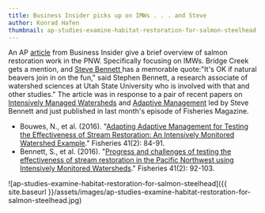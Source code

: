 ```yaml
---
title: Business Insider picks up on IMWs . . . and Steve
author: Konrad Hafen
thumbnail: ap-studies-examine-habitat-restoration-for-salmon-steelhead.jpg
---
```


An AP [article](http://www.businessinsider.com/ap-studies-examine-habitat-restoration-for-salmon-steelhead-2016-2) from Business Insider give a brief overview of salmon restoration work in the PNW. Specifically focusing on IMWs. Bridge Creek gets a mention, and [Steve Bennett ](http://etal.joewheaton.org/people/researchers-technicians/stephen-bennett)has a memorable quote:"It's OK if natural beavers join in on the fun," said Stephen Bennett, a research associate of watershed sciences at Utah State University who is involved with that and other studies." The article was in response to a pair of recent papers on [Intensively Managed Watersheds](https://www.researchgate.net/publication/289526653_Progress_and_Challenges_of_Testing_the_Effectiveness_of_Stream_Restoration_in_the_Pacific_Northwest_Using_Intensively_Monitored_Watersheds) and [Adaptive Management](https://www.researchgate.net/publication/289526568_Adapting_Adaptive_Management_for_Testing_the_Effectiveness_of_Stream_Restoration_An_Intensively_Monitored) led by Steve Bennett and just published in last month's episode of Fisheries Magazine. 

- Bouwes, N., et al. (2016). "[Adapting Adaptive Management for Testing the Effectiveness of Stream Restoration: An Intensively Monitored Watershed Example](https://www.researchgate.net/publication/289526568_Adapting_Adaptive_Management_for_Testing_the_Effectiveness_of_Stream_Restoration_An_Intensively_Monitored)." Fisheries 41(2): 84-91.
- Bennett, S., et al. (2016). "[Progress and challenges of testing the effectiveness of stream restoration in the Pacific Northwest using Intensively Monitored Watersheds](https://www.researchgate.net/publication/289526653_Progress_and_Challenges_of_Testing_the_Effectiveness_of_Stream_Restoration_in_the_Pacific_Northwest_Using_Intensively_Monitored_Watersheds)." Fisheries 41(2): 92-103.

![ap-studies-examine-habitat-restoration-for-salmon-steelhead]({{ site.baseurl }}/assets/images/ap-studies-examine-habitat-restoration-for-salmon-steelhead.jpg)